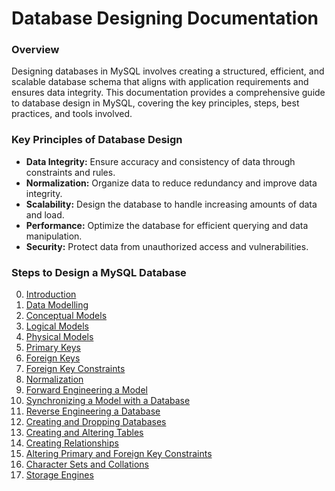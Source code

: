 # Database Designing Documentation
### Overview
Designing databases in MySQL involves creating a structured, efficient, and scalable database schema that aligns with application requirements and ensures data integrity. This documentation provides a comprehensive guide to database design in MySQL, covering the key principles, steps, best practices, and tools involved.

### Key Principles of Database Design
* **Data Integrity:** Ensure accuracy and consistency of data through constraints and rules.
* **Normalization:** Organize data to reduce redundancy and improve data integrity.
* **Scalability:** Design the database to handle increasing amounts of data and load.
* **Performance:** Optimize the database for efficient querying and data manipulation.
* **Security:** Protect data from unauthorized access and vulnerabilities.

### Steps to Design a MySQL Database

00. [Introduction](./00_introduction)
01. [Data Modelling](./01_data_modelling/)
02. [Conceptual Models](./02_conceptual_models/)
03. [Logical Models](./03_logical_models/)
04. [Physical Models](./04_physical_models/)
05. [Primary Keys](./05_primary_keys/)
06. [Foreign Keys](./06_foreign_keys/)
07. [Foreign Key Constraints](./07_foreign_key_constraints/)
08. [Normalization](./08_normalization/)
09. [Forward Engineering a Model](./09_forward_engineering_a_model/)
10. [Synchronizing a Model with a Database](./10_synchronizing_a_model_with_a_database/)
11. [Reverse Engineering a Database](./11_reverse_engineering_a_database/)
12. [Creating and Dropping Databases](./12_creating_and_dropping_databases/)
13. [Creating and Altering Tables](./13_creating_and_altering_tables/)
14. [Creating Relationships](./14_creating_relationships/)
15. [Altering Primary and Foreign Key Constraints](./15_altering_primary_and_foreign_key_constraints/)
16. [Character Sets and Collations](./16_character_sets_and_collations/)
17. [Storage Engines](./17_storage_engines/)